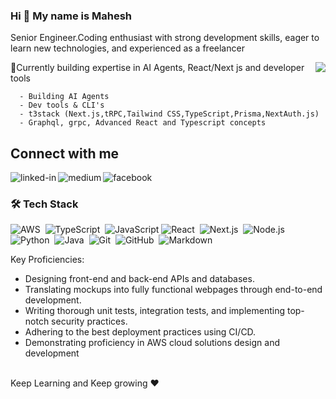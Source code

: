 
### Hi 👋 My name is <b> Mahesh </b>

  Senior Engineer.Coding enthusiast with strong development skills, eager to learn new technologies, and experienced as a freelancer

<img align="right" src="https://github-readme-stats.vercel.app/api/top-langs/?username=gmaheshraju&layout=donut" />

<!-- [![Mahesh's GitHub stats](https://github-readme-stats.vercel.app/api?username=gmaheshraju)](https://github.com/gmaheshraju/github-readme-stats) -->
<!-- 
1. 🔭 Currently engaged in various backend and frontend projects utilizing a wide range of technologies such as React, Node.js, AWS, Java, Serverless, JavaScript, Spring Boot, and Microservices architecture. My focus lies in developing enterprise applications that run seamlessly on multi-cloud platforms.
2. 🌱 As an individual contributor, I possess comprehensive expertise in all aspects of the software development lifecycle, including design, development, deployment, delivery, upgrades, and automation.
-->
   🌱Currently building expertise in AI Agents, React/Next js and developer tools

   
      - Building AI Agents
      - Dev tools & CLI's
      - t3stack (Next.js,tRPC,Tailwind CSS,TypeScript,Prisma,NextAuth.js)
      - Graphql, grpc, Advanced React and Typescript concepts
     



## Connect with me


[<img align="left" alt="linked-in" src="https://img.shields.io/badge/linkedin-%230077B5.svg?&style=for-the-badge&logo=linkedin&logoColor=white" />](https://www.linkedin.com/in/gmaheshraju)
[<img align="left" alt="medium" src="https://img.shields.io/badge/medium-%2312100E.svg?&style=for-the-badge&logo=medium&logoColor=white" />](https://gmaheshraju.medium.com/)
[<img align="left" alt="facebook" src="https://img.shields.io/badge/facebook-%231877F2.svg?&style=for-the-badge&logo=facebook&logoColor=white" />](https://www.facebook.com/mahesh1218/)

<br>


### 🛠 Tech Stack
![AWS](https://img.shields.io/badge/Amazon_AWS-232F3E?style=flat&logo=amazon-aws&logoColor=white)&nbsp;
![TypeScript](https://img.shields.io/badge/-TypeScript-05122A?style=flat&logo=typescript)&nbsp;
![JavaScript](https://img.shields.io/badge/-JavaScript-05122A?style=flat&logo=javascript)
![React](https://img.shields.io/badge/-ReactJs-61DAFB?logo=react&style=flat&color=black)&nbsp;
![Next.js](https://img.shields.io/badge/next.js-000000?style=flat&logo=nextdotjs&logoColor=white)&nbsp;
![Node.js](https://img.shields.io/badge/-Node.js-05122A?style=flat&logo=node.js)&nbsp;
![Python](https://img.shields.io/badge/Python-3776AB?style=flat&logo=python&logoColor=black)&nbsp;
![Java](https://img.shields.io/badge/Java-ED8B00?style=flat&logo=openjdk&logoColor=black)&nbsp;
![Git](https://img.shields.io/badge/-Git-05122A?style=flat&logo=git)&nbsp;
![GitHub](https://img.shields.io/badge/-GitHub-05122A?style=flat&logo=github)&nbsp;
![Markdown](https://img.shields.io/badge/-Markdown-05122A?style=flat&logo=markdown)
 

Key Proficiencies:
<ul>
<li>Designing front-end and back-end APIs and databases.</li>
<li>Translating mockups into fully functional webpages through end-to-end development.</li>
<li>Writing thorough unit tests, integration tests, and implementing top-notch security practices.</li>
<li>Adhering to the best deployment practices using CI/CD.</li>
<li>Demonstrating proficiency in AWS cloud solutions design and development</li>
</ul>


<br>
  Keep Learning and Keep growing ❤
<br />

<br>




